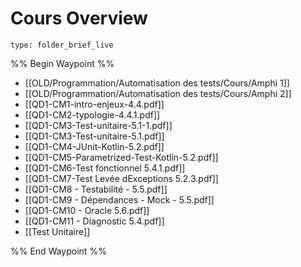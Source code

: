 # Cours Overview
 
```ccard
type: folder_brief_live
```
 
%% Begin Waypoint %%
- [[OLD/Programmation/Automatisation des tests/Cours/Amphi 1]]
- [[OLD/Programmation/Automatisation des tests/Cours/Amphi 2]]
- [[QD1-CM1-intro-enjeux-4.4.pdf]]
- [[QD1-CM2-typologie-4.4.1.pdf]]
- [[QD1-CM3-Test-unitaire-5.1-1.pdf]]
- [[QD1-CM3-Test-unitaire-5.1.pdf]]
- [[QD1-CM4-JUnit-Kotlin-5.2.pdf]]
- [[QD1-CM5-Parametrized-Test-Kotlin-5.2.pdf]]
- [[QD1-CM6-Test fonctionnel 5.4.1.pdf]]
- [[QD1-CM7-Test Levée dExceptions 5.2.3.pdf]]
- [[QD1-CM8 - Testabilité - 5.5.pdf]]
- [[QD1-CM9 - Dépendances - Mock - 5.5.pdf]]
- [[QD1-CM10 - Oracle 5.6.pdf]]
- [[QD1-CM11 - Diagnostic 5.4.pdf]]
- [[Test Unitaire]]

%% End Waypoint %%